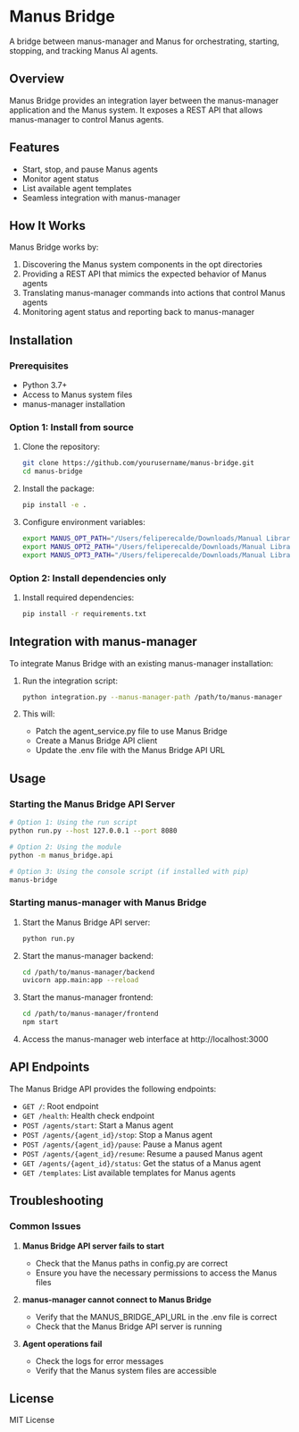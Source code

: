 # Manus Bridge

A bridge between manus-manager and Manus for orchestrating, starting, stopping, and tracking Manus AI agents.

## Overview

Manus Bridge provides an integration layer between the manus-manager application and the Manus system. It exposes a REST API that allows manus-manager to control Manus agents.

## Features

- Start, stop, and pause Manus agents
- Monitor agent status
- List available agent templates
- Seamless integration with manus-manager

## How It Works

Manus Bridge works by:

1. Discovering the Manus system components in the opt directories
2. Providing a REST API that mimics the expected behavior of Manus agents
3. Translating manus-manager commands into actions that control Manus agents
4. Monitoring agent status and reporting back to manus-manager

## Installation

### Prerequisites

- Python 3.7+
- Access to Manus system files
- manus-manager installation

### Option 1: Install from source

1. Clone the repository:
   ```bash
   git clone https://github.com/yourusername/manus-bridge.git
   cd manus-bridge
   ```

2. Install the package:
   ```bash
   pip install -e .
   ```

3. Configure environment variables:
   ```bash
   export MANUS_OPT_PATH="/Users/feliperecalde/Downloads/Manual Library/opt"
   export MANUS_OPT2_PATH="/Users/feliperecalde/Downloads/Manual Library/opt 2"
   export MANUS_OPT3_PATH="/Users/feliperecalde/Downloads/Manual Library/opt 3"
   ```

### Option 2: Install dependencies only

1. Install required dependencies:
   ```bash
   pip install -r requirements.txt
   ```

## Integration with manus-manager

To integrate Manus Bridge with an existing manus-manager installation:

1. Run the integration script:
   ```bash
   python integration.py --manus-manager-path /path/to/manus-manager
   ```

2. This will:
   - Patch the agent_service.py file to use Manus Bridge
   - Create a Manus Bridge API client
   - Update the .env file with the Manus Bridge API URL

## Usage

### Starting the Manus Bridge API Server

```bash
# Option 1: Using the run script
python run.py --host 127.0.0.1 --port 8080

# Option 2: Using the module
python -m manus_bridge.api

# Option 3: Using the console script (if installed with pip)
manus-bridge
```

### Starting manus-manager with Manus Bridge

1. Start the Manus Bridge API server:
   ```bash
   python run.py
   ```

2. Start the manus-manager backend:
   ```bash
   cd /path/to/manus-manager/backend
   uvicorn app.main:app --reload
   ```

3. Start the manus-manager frontend:
   ```bash
   cd /path/to/manus-manager/frontend
   npm start
   ```

4. Access the manus-manager web interface at http://localhost:3000

## API Endpoints

The Manus Bridge API provides the following endpoints:

- `GET /`: Root endpoint
- `GET /health`: Health check endpoint
- `POST /agents/start`: Start a Manus agent
- `POST /agents/{agent_id}/stop`: Stop a Manus agent
- `POST /agents/{agent_id}/pause`: Pause a Manus agent
- `POST /agents/{agent_id}/resume`: Resume a paused Manus agent
- `GET /agents/{agent_id}/status`: Get the status of a Manus agent
- `GET /templates`: List available templates for Manus agents

## Troubleshooting

### Common Issues

1. **Manus Bridge API server fails to start**
   - Check that the Manus paths in config.py are correct
   - Ensure you have the necessary permissions to access the Manus files

2. **manus-manager cannot connect to Manus Bridge**
   - Verify that the MANUS_BRIDGE_API_URL in the .env file is correct
   - Check that the Manus Bridge API server is running

3. **Agent operations fail**
   - Check the logs for error messages
   - Verify that the Manus system files are accessible

## License

MIT License
